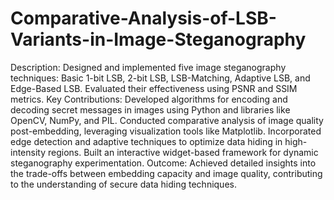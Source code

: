 # Comparative-Analysis-of-LSB-Variants-in-Image-Steganography

Description: Designed and implemented five image steganography techniques: Basic 1-bit LSB, 2-bit LSB, LSB-Matching, Adaptive LSB, and Edge-Based LSB. Evaluated their effectiveness using PSNR and SSIM metrics.
Key Contributions:
Developed algorithms for encoding and decoding secret messages in images using Python and libraries like OpenCV, NumPy, and PIL.
Conducted comparative analysis of image quality post-embedding, leveraging visualization tools like Matplotlib.
Incorporated edge detection and adaptive techniques to optimize data hiding in high-intensity regions.
Built an interactive widget-based framework for dynamic steganography experimentation.
Outcome: Achieved detailed insights into the trade-offs between embedding capacity and image quality, contributing to the understanding of secure data hiding techniques.
